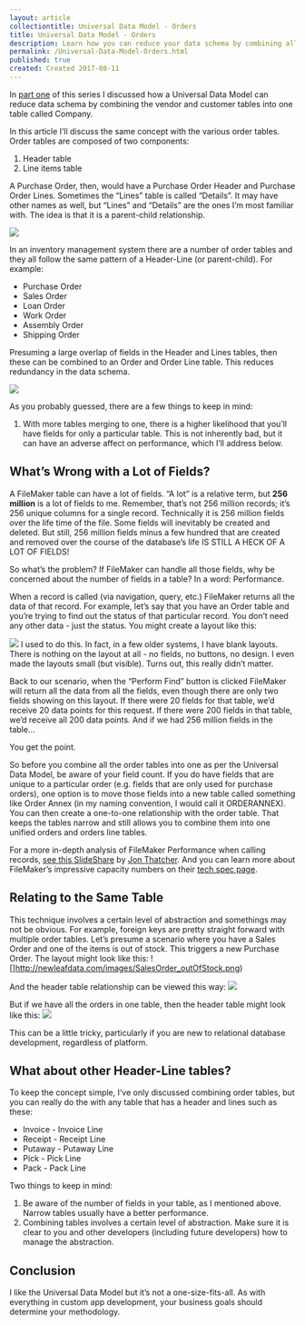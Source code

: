 ```yaml
---
layout: article
collectiontitle: Universal Data Model - Orders
title: Universal Data Model - Orders
description: Learn how you can reduce your data schema by combining all the different types of order tables.
permalink: /Universal-Data-Model-Orders.html
published: true
created: Created 2017-08-11
---
```

In [part one](http://filemakerinventoryresources.com/Universal-Data-Model-Company.html) of this series I discussed how a Universal Data Model can reduce data schema by combining the vendor and customer tables into one table called Company.

In this article I’ll discuss the same concept with the various order tables.  Order tables are composed of two components:
1. Header table
2. Line items table

A Purchase Order, then, would have a Purchase Order Header and Purchase Order Lines.  Sometimes the “Lines” table is called “Details”.  It may have other names as well, but “Lines” and “Details” are the ones I’m most familiar with.  The idea is that it is a parent-child relationship.

![](http://newleafdata.com/images/Header_Lines.png)

In an inventory management system there are a number of order tables and they all follow the same pattern of a Header-Line (or parent-child).  For example:

* Purchase Order
* Sales Order
* Loan Order
* Work Order
* Assembly Order
* Shipping Order

Presuming a large overlap of fields in the Header and Lines tables, then these can be combined to an Order and Order Line table.  This reduces redundancy in the data schema.

![](http://newleafdata.com/images/UniversalDataModel_Orders.png)

As you probably guessed, there are a few things to keep in mind:
1. With more tables merging to one, there is a higher likelihood that you’ll have fields for only a particular table.  This is not inherently bad, but it can have an adverse affect on performance, which I’ll address below.

## What’s Wrong with a Lot of Fields?
A FileMaker table can have a lot of fields.  “A lot” is a relative term, but **256 million** is a lot of fields to me.  Remember, that’s not 256 million records; it’s 256 unique columns for a single record.  Technically it is 256 million fields over the life time of the file.  Some fields will inevitably be created and deleted.  But still, 256 million fields minus a few hundred that are created and removed over the course of the database’s life IS STILL A HECK OF A LOT OF FIELDS!

So what’s the problem?  If FileMaker can handle all those fields, why be concerned about the number of fields in a table?  In a word: Performance.

When a record is called (via navigation, query, etc.) FileMaker returns all the data of that record.  For example, let’s say that you have an Order table and you’re trying to find out the status of that particular record.  You don’t need any other data - just the status.  You might create a layout like this:

![](http://newleafdata.com/images/Simple_Search_Layout.png)
I used to do this.  In fact, in a few older systems, I have blank layouts.  There is nothing on the layout at all - no fields, no buttons, no design.  I even made the layouts small (but visible).  Turns out, this really didn’t matter.

Back to our scenario, when the “Perform Find” button is clicked FileMaker will return all the data from all the fields, even though there are only two fields showing on this layout.  If there were 20 fields for that table, we’d receive 20 data points for this request.  If there were 200 fields in that table, we’d receive all 200 data points.  And if we had 256 million fields in the table…

You get the point.

So before you combine all the order tables into one as per the Universal Data Model, be aware of your field count.  If you do have fields that are unique to a particular order (e.g. fields that are only used for purchase orders), one option is to move those fields into a new table called something like Order Annex (in my naming convention, I would call it ORDERANNEX).  You can then create a one-to-one relationship with the order table.  That keeps the tables narrow and still allows you to combine them into one unified orders and orders line tables.

For a more in-depth analysis of FileMaker Performance when calling records, [see this SlideShare](https://www.slideshare.net/fmkonferenz/fmk2014-file-maker-performance-under-the-hood-by-jon-thatcher) by [Jon Thatcher](https://www.linkedin.com/in/jon-thatcher-3483321/).  And you can learn more about FileMaker’s impressive capacity numbers on their [tech spec page](http://help.filemaker.com/app/answers/detail/a_id/16373).

## Relating to the Same Table
This technique involves a certain level of abstraction and somethings may not be obvious.  For example, foreign keys are pretty straight forward with multiple order tables.  Let’s presume a scenario where you have a Sales Order and one of the items is out of stock.  This triggers a new Purchase Order.  The layout might look like this:
![]http://newleafdata.com/images/SalesOrder_outOfStock.png)

And the header table relationship can be viewed this way:
![](http://newleafdata.com/images/SO_to_PO_relationship.png)

But if we have all the orders in one table, then the header table might look like this:
![](http://newleafdata.com/images/Orders_All.png)

This can be a little tricky, particularly if you are new to relational database development, regardless of platform.

## What about other Header-Line tables?
To keep the concept simple, I’ve only discussed combining order tables, but you can really do the with any table that has a header and lines such as these:

* Invoice - Invoice Line 
* Receipt - Receipt Line
* Putaway - Putaway Line
* Pick - Pick Line
* Pack - Pack Line

Two things to keep in mind:
1. Be aware of the number of fields in your table, as I mentioned above.  Narrow tables usually have a better performance.
2. Combining tables involves a certain level of abstraction.  Make sure it is clear to you and other developers (including future developers) how to manage the abstraction.

## Conclusion
I like the Universal Data Model but it’s not a one-size-fits-all.  As with everything in custom app development, your business goals should determine your methodology.
